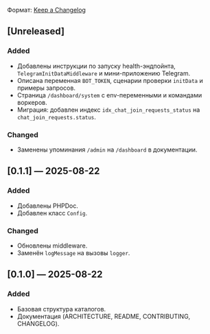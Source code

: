 Формат: [Keep a Changelog](https://keepachangelog.com/ru/1.0.0/)

## [Unreleased]

### Added
- Добавлены инструкции по запуску health-эндпойнта, `TelegramInitDataMiddleware` и мини-приложению Telegram.
- Описана переменная `BOT_TOKEN`, сценарии проверки `initData` и примеры запросов.
- Страница `/dashboard/system` с env-переменными и командами воркеров.
- Миграция: добавлен индекс `idx_chat_join_requests_status` на `chat_join_requests.status`.

### Changed
- Заменены упоминания `/admin` на `/dashboard` в документации.

## [0.1.1] — 2025-08-22

### Added
- Добавлены PHPDoc.
- Добавлен класс `Config`.

### Changed
- Обновлены middleware.
- Заменён `logMessage` на вызовы `logger`.

## [0.1.0] — 2025-08-22

### Added
- Базовая структура каталогов.
- Документация (ARCHITECTURE, README, CONTRIBUTING, CHANGELOG).
